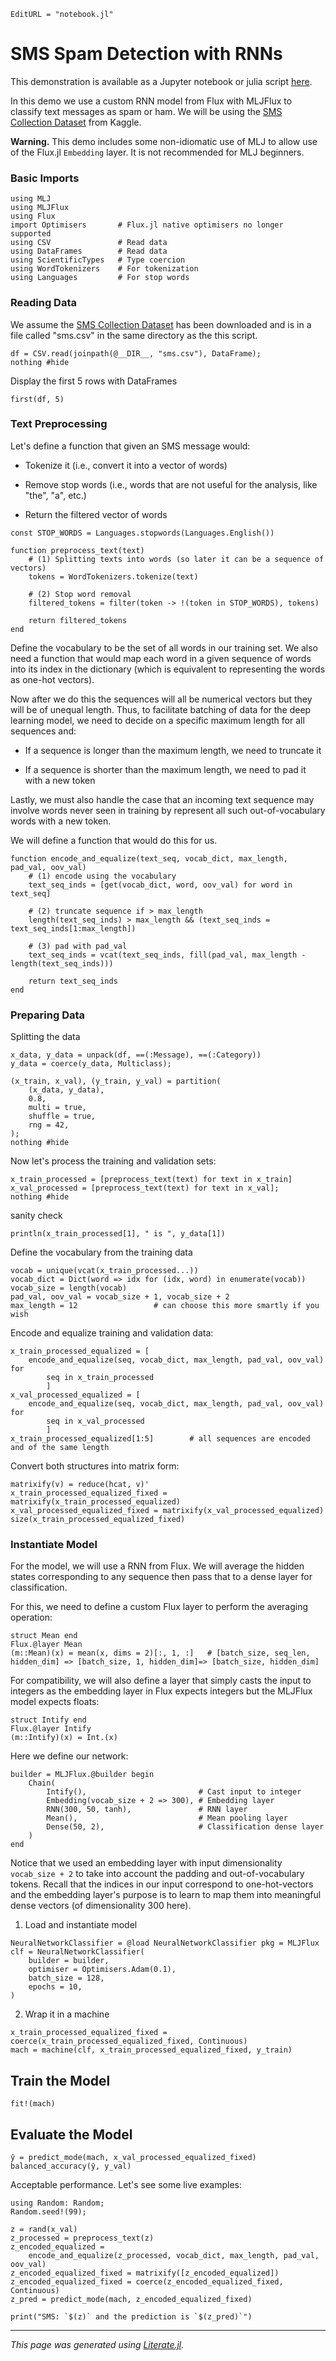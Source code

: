 ```@meta
EditURL = "notebook.jl"
```

# SMS Spam Detection with RNNs

This demonstration is available as a Jupyter notebook or julia script
[here](https://github.com/FluxML/MLJFlux.jl/tree/dev/docs/src/extended_examples/spam_detection).

In this demo we use a custom RNN model from Flux with MLJFlux to classify text
messages as spam or ham. We will be using the [SMS Collection
Dataset](https://www.kaggle.com/datasets/uciml/sms-spam-collection-dataset) from Kaggle.

**Warning.** This demo includes some non-idiomatic use of MLJ to allow use of the
Flux.jl `Embedding` layer. It is not recommended for MLJ beginners.

### Basic Imports

````@example spam_detection
using MLJ
using MLJFlux
using Flux
import Optimisers       # Flux.jl native optimisers no longer supported
using CSV               # Read data
using DataFrames        # Read data
using ScientificTypes   # Type coercion
using WordTokenizers    # For tokenization
using Languages         # For stop words
````

### Reading Data

We assume the [SMS Collection
Dataset](https://www.kaggle.com/datasets/uciml/sms-spam-collection-dataset) has been
downloaded and is in a file called "sms.csv" in the same directory as the this script.

````@example spam_detection
df = CSV.read(joinpath(@__DIR__, "sms.csv"), DataFrame);
nothing #hide
````

Display the first 5 rows with DataFrames

````@example spam_detection
first(df, 5)
````

### Text Preprocessing
Let's define a function that given an SMS message would:
- Tokenize it (i.e., convert it into a vector of words)

- Remove stop words (i.e., words that are not useful for the analysis, like "the", "a",
  etc.)

- Return the filtered vector of words

````@example spam_detection
const STOP_WORDS = Languages.stopwords(Languages.English())

function preprocess_text(text)
    # (1) Splitting texts into words (so later it can be a sequence of vectors)
    tokens = WordTokenizers.tokenize(text)

    # (2) Stop word removal
    filtered_tokens = filter(token -> !(token in STOP_WORDS), tokens)

    return filtered_tokens
end
````

Define the vocabulary to be the set of all words in our training set. We also need a
function that would map each word in a given sequence of words into its index in the
dictionary (which is equivalent to representing the words as one-hot vectors).

Now after we do this the sequences will all be numerical vectors but they will be of
unequal length. Thus, to facilitate batching of data for the deep learning model, we
need to decide on a specific maximum length for all sequences and:

- If a sequence is longer than the maximum length, we need to truncate it

- If a sequence is shorter than the maximum length, we need to pad it with a new token

Lastly, we must also handle the case that an incoming text sequence may involve words
never seen in training by represent all such out-of-vocabulary words with a new token.

We will define a function that would do this for us.

````@example spam_detection
function encode_and_equalize(text_seq, vocab_dict, max_length, pad_val, oov_val)
    # (1) encode using the vocabulary
    text_seq_inds = [get(vocab_dict, word, oov_val) for word in text_seq]

    # (2) truncate sequence if > max_length
    length(text_seq_inds) > max_length && (text_seq_inds = text_seq_inds[1:max_length])

    # (3) pad with pad_val
    text_seq_inds = vcat(text_seq_inds, fill(pad_val, max_length - length(text_seq_inds)))

    return text_seq_inds
end
````

### Preparing Data
Splitting the data

````@example spam_detection
x_data, y_data = unpack(df, ==(:Message), ==(:Category))
y_data = coerce(y_data, Multiclass);

(x_train, x_val), (y_train, y_val) = partition(
    (x_data, y_data),
    0.8,
    multi = true,
    shuffle = true,
    rng = 42,
);
nothing #hide
````

Now let's process the training and validation sets:

````@example spam_detection
x_train_processed = [preprocess_text(text) for text in x_train]
x_val_processed = [preprocess_text(text) for text in x_val];
nothing #hide
````

sanity check

````@example spam_detection
println(x_train_processed[1], " is ", y_data[1])
````

Define the vocabulary from the training data

````@example spam_detection
vocab = unique(vcat(x_train_processed...))
vocab_dict = Dict(word => idx for (idx, word) in enumerate(vocab))
vocab_size = length(vocab)
pad_val, oov_val = vocab_size + 1, vocab_size + 2
max_length = 12                 # can choose this more smartly if you wish
````

Encode and equalize training and validation data:

````@example spam_detection
x_train_processed_equalized = [
    encode_and_equalize(seq, vocab_dict, max_length, pad_val, oov_val) for
        seq in x_train_processed
        ]
x_val_processed_equalized = [
    encode_and_equalize(seq, vocab_dict, max_length, pad_val, oov_val) for
        seq in x_val_processed
        ]
x_train_processed_equalized[1:5]        # all sequences are encoded and of the same length
````

Convert both structures into matrix form:

````@example spam_detection
matrixify(v) = reduce(hcat, v)'
x_train_processed_equalized_fixed = matrixify(x_train_processed_equalized)
x_val_processed_equalized_fixed = matrixify(x_val_processed_equalized)
size(x_train_processed_equalized_fixed)
````

### Instantiate Model

For the model, we will use a RNN from Flux. We will average the hidden states
corresponding to any sequence then pass that to a dense layer for classification.

For this, we need to define a custom Flux layer to perform the averaging operation:

````@example spam_detection
struct Mean end
Flux.@layer Mean
(m::Mean)(x) = mean(x, dims = 2)[:, 1, :]   # [batch_size, seq_len, hidden_dim] => [batch_size, 1, hidden_dim]=> [batch_size, hidden_dim]
````

For compatibility, we will also define a layer that simply casts the input to integers
as the embedding layer in Flux expects integers but the MLJFlux model expects floats:

````@example spam_detection
struct Intify end
Flux.@layer Intify
(m::Intify)(x) = Int.(x)
````

Here we define our network:

````@example spam_detection
builder = MLJFlux.@builder begin
    Chain(
        Intify(),                         # Cast input to integer
        Embedding(vocab_size + 2 => 300), # Embedding layer
        RNN(300, 50, tanh),               # RNN layer
        Mean(),                           # Mean pooling layer
        Dense(50, 2),                     # Classification dense layer
    )
end
````

Notice that we used an embedding layer with input dimensionality `vocab_size + 2` to
take into account the padding and out-of-vocabulary tokens. Recall that the indices in
our input correspond to one-hot-vectors and the embedding layer's purpose is to learn to
map them into meaningful dense vectors (of dimensionality 300 here).

1. Load and instantiate model

````@example spam_detection
NeuralNetworkClassifier = @load NeuralNetworkClassifier pkg = MLJFlux
clf = NeuralNetworkClassifier(
    builder = builder,
    optimiser = Optimisers.Adam(0.1),
    batch_size = 128,
    epochs = 10,
)
````

2. Wrap it in a machine

````@example spam_detection
x_train_processed_equalized_fixed = coerce(x_train_processed_equalized_fixed, Continuous)
mach = machine(clf, x_train_processed_equalized_fixed, y_train)
````

## Train the Model

````@example spam_detection
fit!(mach)
````

## Evaluate the Model

````@example spam_detection
ŷ = predict_mode(mach, x_val_processed_equalized_fixed)
balanced_accuracy(ŷ, y_val)
````

Acceptable performance. Let's see some live examples:

````@example spam_detection
using Random: Random;
Random.seed!(99);

z = rand(x_val)
z_processed = preprocess_text(z)
z_encoded_equalized =
    encode_and_equalize(z_processed, vocab_dict, max_length, pad_val, oov_val)
z_encoded_equalized_fixed = matrixify([z_encoded_equalized])
z_encoded_equalized_fixed = coerce(z_encoded_equalized_fixed, Continuous)
z_pred = predict_mode(mach, z_encoded_equalized_fixed)

print("SMS: `$(z)` and the prediction is `$(z_pred)`")
````

---

*This page was generated using [Literate.jl](https://github.com/fredrikekre/Literate.jl).*

